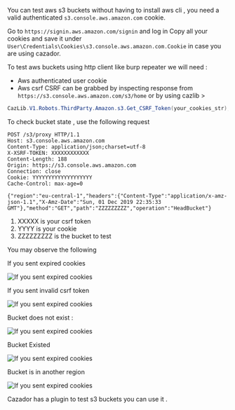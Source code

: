 
 
You can test aws s3 buckets without having to install aws cli , you need a valid authenticated `s3.console.aws.amazon.com` cookie.


Go to `https://signin.aws.amazon.com/signin` and log in 
Copy all your cookies and save it under `User\Credentials\Cookies\s3.console.aws.amazon.com.Cookie` in case you are using cazador.


To test aws buckets using http client like burp repeater we will need :

- Aws authenticated user  cookie 
- Aws csrf CSRF can be  grabbed by inspecting response from `https://s3.console.aws.amazon.com/s3/home`
or by using cazlib > 

```csharp
CazLib.V1.Robots.ThirdParty.Amazon.s3.Get_CSRF_Token(your_cookies_str);
```


To check bucket state , use the following request 

```http
POST /s3/proxy HTTP/1.1
Host: s3.console.aws.amazon.com
Content-Type: application/json;charset=utf-8
X-XSRF-TOKEN: XXXXXXXXXXXX
Content-Length: 188
Origin: https://s3.console.aws.amazon.com
Connection: close
Cookie: YYYYYYYYYYYYYYYYYYY
Cache-Control: max-age=0

{"region":"eu-central-1","headers":{"Content-Type":"application/x-amz-json-1.1","X-Amz-Date":"Sun, 01 Dec 2019 22:35:33 GMT"},"method":"GET","path":"ZZZZZZZZZ","operation":"HeadBucket"}
```


1. XXXXX is your csrf token
2. YYYY is  your cookie 
3. ZZZZZZZZZ is the bucket to test



You may observe the following 

If you sent expired cookies

>
 ![If you sent expired cookies](https://github.com/YasserGersy/cazador_unr/blob/master/imgs/invalid_cookies.png?raw=true " ")


If you sent invalid csrf token
>
 ![If you sent expired cookies](https://github.com/YasserGersy/cazador_unr/blob/master/imgs/invalid_cookies.png?raw=true "")


Bucket does not exist :
>
 ![If you sent expired cookies](https://github.com/YasserGersy/cazador_unr/blob/master/imgs/Bucket_not_existed.png?raw=true "")
 

Bucket Existed
>
 ![If you sent expired cookies](https://github.com/YasserGersy/cazador_unr/blob/master/imgs/bucket_existed.png?raw=true "")
 
Bucket is in another region
>
 ![If you sent expired cookies](https://github.com/YasserGersy/cazador_unr/blob/master/imgs/bucket_existed_in_another_region.png?raw=true "")
 
 
 Cazador has a plugin to test s3 buckets you can use it .
